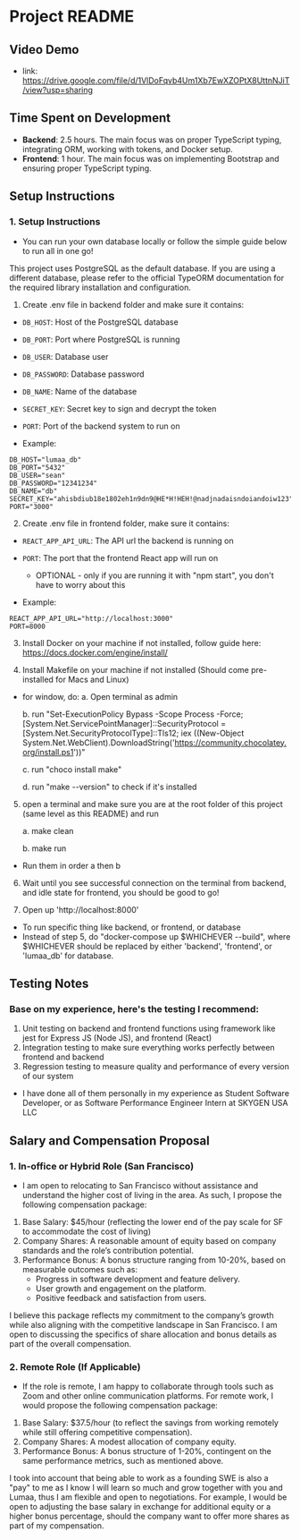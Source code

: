 # Project README

## Video Demo
- link: https://drive.google.com/file/d/1VlDoFqvb4Um1Xb7EwXZOPtX8UttnNJiT/view?usp=sharing

## Time Spent on Development

- **Backend**: 2.5 hours. The main focus was on proper TypeScript typing, integrating ORM, working with tokens, and Docker setup.
- **Frontend**: 1 hour. The main focus was on implementing Bootstrap and ensuring proper TypeScript typing.

## Setup Instructions

### 1. Setup Instructions
- You can run your own database locally or follow the simple guide below to run all in one go!

This project uses PostgreSQL as the default database. If you are using a different database, please refer to the official TypeORM documentation for the required library installation and configuration.

1. Create .env file in backend folder and make sure it contains:
- `DB_HOST`: Host of the PostgreSQL database
- `DB_PORT`: Port where PostgreSQL is running
- `DB_USER`: Database user
- `DB_PASSWORD`: Database password
- `DB_NAME`: Name of the database
- `SECRET_KEY`: Secret key to sign and decrypt the token
- `PORT`: Port of the backend system to run on

- Example:
```
DB_HOST="lumaa_db"
DB_PORT="5432"
DB_USER="sean"
DB_PASSWORD="12341234"
DB_NAME="db"
SECRET_KEY="ahisbdiub18e1802eh1n9dn9@HE*H!HEH!@nadjnadaisndoiandoiw123"
PORT="3000"
```

2. Create .env file in frontend folder, make sure it contains:
- `REACT_APP_API_URL`: The API url the backend is running on
- `PORT`: The port that the frontend React app will run on
    - OPTIONAL - only if you are running it with "npm start", you don't have to worry about this

- Example:

```
REACT_APP_API_URL="http://localhost:3000"
PORT=8000
```

3. Install Docker on your machine if not installed, follow guide here: https://docs.docker.com/engine/install/

4. Install Makefile on your machine if not installed (Should come pre-installed for Macs and Linux)
- for window, do:
    a. Open terminal as admin
  
    b. run "Set-ExecutionPolicy Bypass -Scope Process -Force; [System.Net.ServicePointManager]::SecurityProtocol = [System.Net.SecurityProtocolType]::Tls12; iex ((New-Object System.Net.WebClient).DownloadString('https://community.chocolatey.org/install.ps1'))"
  
    c. run "choco install make"
  
    d. run "make --version" to check if it's installed

5. open a terminal and make sure you are at the root folder of this project (same level as this README) and run

    a. make clean

    b. make run
* Run them in order a then b

6. Wait until you see successful connection on the terminal from backend, and idle state for frontend, you should be good to go!

7. Open up 'http://localhost:8000'

- To run specific thing like backend, or frontend, or database
- Instead of step 5, do "docker-compose up $WHICHEVER --build", where $WHICHEVER should be replaced by either 'backend', 'frontend', or 'lumaa_db' for database.

## Testing Notes

### Base on my experience, here's the testing I recommend:
1. Unit testing on backend and frontend functions using framework like jest for Express JS (Node JS), and frontend (React)
2. Integration testing to make sure everything works perfectly between frontend and backend
3. Regression testing to measure quality and performance of every version of our system

- I have done all of them personally in my experience as Student Software Developer, or as Software Performance Engineer Intern at SKYGEN USA LLC


## Salary and Compensation Proposal

### 1. In-office or Hybrid Role (San Francisco)
- I am open to relocating to San Francisco without assistance and understand the higher cost of living in the area. As such, I propose the following compensation package:

1. Base Salary: $45/hour (reflecting the lower end of the pay scale for SF to accommodate the cost of living)
2. Company Shares: A reasonable amount of equity based on company standards and the role’s contribution potential.
3. Performance Bonus: A bonus structure ranging from 10-20%, based on measurable outcomes such as:
    - Progress in software development and feature delivery.
    - User growth and engagement on the platform.
    - Positive feedback and satisfaction from users.

I believe this package reflects my commitment to the company’s growth while also aligning with the competitive landscape in San Francisco. I am open to discussing the specifics of share allocation and bonus details as part of the overall compensation.

### 2. Remote Role (If Applicable)
- If the role is remote, I am happy to collaborate through tools such as Zoom and other online communication platforms. For remote work, I would propose the following compensation package:

1. Base Salary: $37.5/hour (to reflect the savings from working remotely while still offering competitive compensation).
2. Company Shares: A modest allocation of company equity.
3. Performance Bonus: A bonus structure of 1-20%, contingent on the same performance metrics, such as mentioned above.

I took into account that being able to work as a founding SWE is also a "pay" to me as I know I will learn so much and grow together with you and Lumaa, thus I am flexible and open to negotiations. For example, I would be open to adjusting the base salary in exchange for additional equity or a higher bonus percentage, should the company want to offer more shares as part of my compensation.
